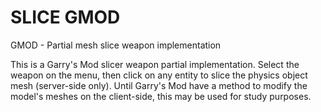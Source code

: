 # SLICE GMOD
GMOD - Partial mesh slice weapon implementation

This is a Garry's Mod slicer weapon partial implementation. Select the weapon on the menu, then click on any entity to slice the physics object mesh (server-side only). Until Garry's Mod have a method to modify the model's meshes on the client-side, this may be used for study purposes.
